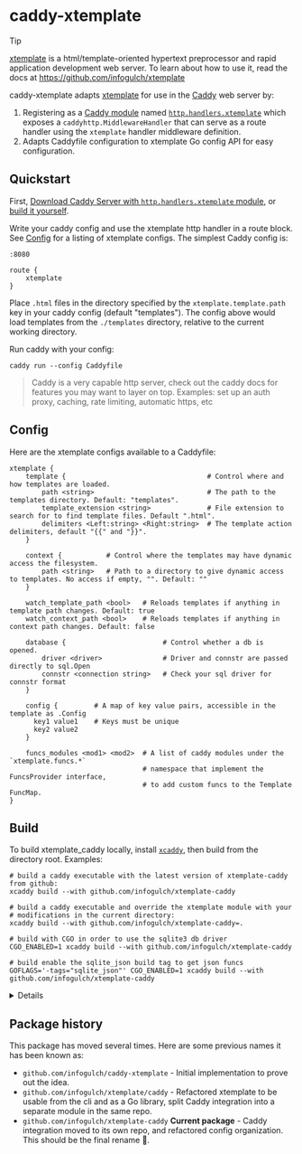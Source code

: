 # caddy-xtemplate

> [!tip]
>
> [xtemplate](xtemplate) is a html/template-oriented hypertext preprocessor and
> rapid application development web server. To learn about how to use it, read
> the docs at https://github.com/infogulch/xtemplate

caddy-xtemplate adapts [xtemplate](xtemplate) for use in the [Caddy](caddy) web
server by:

1. Registering as a [Caddy module](extending-caddy) named
   [`http.handlers.xtemplate`](http.handlers.xtemplate) which exposes a
   `caddyhttp.MiddlewareHandler` that can serve as a route handler using the
   `xtemplate` handler middleware definition.
3. Adapts Caddyfile configuration to xtemplate Go config API for easy configuration.

[xtemplate]: https://github.com/infogulch/xtemplate
[caddy]: https://caddyserver.com/
[extending-caddy]: https://caddyserver.com/docs/extending-caddy
[http.handlers.xtemplate]: https://caddyserver.com/download?package=github.com%2Finfogulch%2Fxtemplate-caddy

## Quickstart

First, [Download Caddy Server with `http.handlers.xtemplate` module](http.handlers.xtemplate), or [build it yourself](#build).

Write your caddy config and use the xtemplate http handler in a route block. See
[Config](#config) for a listing of xtemplate configs. The simplest Caddy config
is:

```Caddy
:8080

route {
    xtemplate
}
```

Place `.html` files in the directory specified by the `xtemplate.template.path`
key in your caddy config (default "templates"). The config above would load
templates from the `./templates` directory, relative to the current working
directory.

Run caddy with your config:

```shell
caddy run --config Caddyfile
```

> Caddy is a very capable http server, check out the caddy docs for features you
> may want to layer on top. Examples: set up an auth proxy, caching, rate
> limiting, automatic https, etc

## Config

Here are the xtemplate configs available to a Caddyfile:

```Caddy
xtemplate {
    template {                                   # Control where and how templates are loaded.
        path <string>                            # The path to the templates directory. Default: "templates".
        template_extension <string>              # File extension to search for to find template files. Default ".html".
        delimiters <Left:string> <Right:string>  # The template action delimiters, default "{{" and "}}".
    }

    context {           # Control where the templates may have dynamic access the filesystem.
        path <string>   # Path to a directory to give dynamic access to templates. No access if empty, "". Default: ""
    }

    watch_template_path <bool>   # Reloads templates if anything in template path changes. Default: true
    watch_context_path <bool>    # Reloads templates if anything in context path changes. Default: false

    database {                        # Control whether a db is opened.
        driver <driver>               # Driver and connstr are passed directly to sql.Open
        connstr <connection string>   # Check your sql driver for connstr format
    }

    config {         # A map of key value pairs, accessible in the template as .Config
      key1 value1    # Keys must be unique
      key2 value2
    }

    funcs_modules <mod1> <mod2>  # A list of caddy modules under the `xtemplate.funcs.*`
                                 # namespace that implement the FuncsProvider interface,
                                 # to add custom funcs to the Template FuncMap.
}
```

## Build

To build xtemplate_caddy locally, install [`xcaddy`](xcaddy), then build from
the directory root. Examples:

```shell
# build a caddy executable with the latest version of xtemplate-caddy from github:
xcaddy build --with github.com/infogulch/xtemplate-caddy

# build a caddy executable and override the xtemplate module with your
# modifications in the current directory:
xcaddy build --with github.com/infogulch/xtemplate-caddy=.

# build with CGO in order to use the sqlite3 db driver
CGO_ENABLED=1 xcaddy build --with github.com/infogulch/xtemplate-caddy

# build enable the sqlite_json build tag to get json funcs
GOFLAGS='-tags="sqlite_json"' CGO_ENABLED=1 xcaddy build --with github.com/infogulch/xtemplate-caddy
```

[xcaddy]: https://github.com/caddyserver/xcaddy

<details>

```shell
TZ=UTC git --no-pager show --quiet --abbrev=12 --date='format-local:%Y%m%d%H%M%S' --format="%cd-%h"
```

</details>

## Package history

This package has moved several times. Here are some previous names it has been known as:

* `github.com/infogulch/caddy-xtemplate` - Initial implementation to prove out the idea.
* `github.com/infogulch/xtemplate/caddy` - Refactored xtemplate to be usable from the cli and as a Go library, split Caddy integration into a separate module in the same repo.
* `github.com/infogulch/xtemplate-caddy` **Current package** - Caddy integration moved to its own repo, and refactored config organization. This should be the final rename 🤞.
